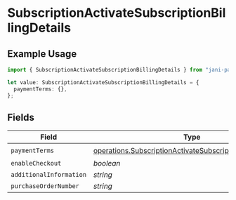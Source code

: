 # SubscriptionActivateSubscriptionBillingDetails

## Example Usage

```typescript
import { SubscriptionActivateSubscriptionBillingDetails } from "jani-payments/models/operations";

let value: SubscriptionActivateSubscriptionBillingDetails = {
  paymentTerms: {},
};
```

## Fields

| Field                                                                                                                              | Type                                                                                                                               | Required                                                                                                                           | Description                                                                                                                        |
| ---------------------------------------------------------------------------------------------------------------------------------- | ---------------------------------------------------------------------------------------------------------------------------------- | ---------------------------------------------------------------------------------------------------------------------------------- | ---------------------------------------------------------------------------------------------------------------------------------- |
| `paymentTerms`                                                                                                                     | [operations.SubscriptionActivateSubscriptionPaymentTerms](../../models/operations/subscriptionactivatesubscriptionpaymentterms.md) | :heavy_check_mark:                                                                                                                 | N/A                                                                                                                                |
| `enableCheckout`                                                                                                                   | *boolean*                                                                                                                          | :heavy_minus_sign:                                                                                                                 | N/A                                                                                                                                |
| `additionalInformation`                                                                                                            | *string*                                                                                                                           | :heavy_minus_sign:                                                                                                                 | N/A                                                                                                                                |
| `purchaseOrderNumber`                                                                                                              | *string*                                                                                                                           | :heavy_minus_sign:                                                                                                                 | N/A                                                                                                                                |